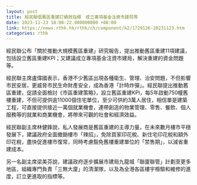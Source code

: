 ```yaml
---
layout: post
title: 經民聯倡舊區重建訂績效指標　成立專項基金注資市建局等
date: 2023-11-23 18:08:22.000000000 +08:00
link: https://news.rthk.hk/rthk/ch/component/k2/1729126-20231123.htm
categories: rthk
---
```


經民聯公布「關於推動大規模舊區重建」研究報告，提出推動舊區重建11項建議，包括設立舊區重建KPI；又建議成立專項基金注資市建局，解決重建的資金問題等。

經民聯主席盧偉國表示，香港不少舊區出現各種衛生、管理、治安問題，不但影響市民安居，更威脅市民生命財產安全，成為香港「計時炸彈」。經民聯提出推動舊區重建，促請全面檢討《市區重建策略》，設立舊區重建KPI，每5年啟動750幢舊樓重建，不但可提供逾11000個住宅單位，至少可供約3萬人居住，相信單是建築工程，可直接提供接近一萬個就業機會，連帶創造的物業管理、零售、餐飲、個人服務等的就業和商業機會，將帶來可觀的社會和經濟效益。

經民聯副主席林健鋒說，私人發展商是舊區重建的主導力量，在未來數月樓市平穩發展下，建議政府全面撤銷樓市「辣招」，免除買家印花稅、新住宅印花稅和額外印花稅，盡快促進樓市復常，同時考慮豁免舊樓重建單位的「禁售期」，以減省重建成本。

另一名副主席梁美芬說，建議政府逐步擴展市建局九龍城「聯廈聯管」計劃至更多地區，組織專門負責「三無大廈」的清潔隊，以及為全港各區樓宇檢驗和維修的進度，訂立更進取的指標等。
